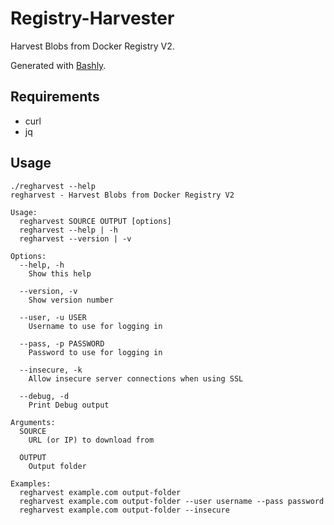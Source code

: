 # Registry-Harvester

Harvest Blobs from Docker Registry V2.

Generated with [Bashly](https://github.com/DannyBen/bashly).

## Requirements

- curl
- jq

## Usage

```
./regharvest --help
regharvest - Harvest Blobs from Docker Registry V2

Usage:
  regharvest SOURCE OUTPUT [options]
  regharvest --help | -h
  regharvest --version | -v

Options:
  --help, -h
    Show this help

  --version, -v
    Show version number

  --user, -u USER
    Username to use for logging in

  --pass, -p PASSWORD
    Password to use for logging in

  --insecure, -k
    Allow insecure server connections when using SSL

  --debug, -d
    Print Debug output

Arguments:
  SOURCE
    URL (or IP) to download from

  OUTPUT
    Output folder

Examples:
  regharvest example.com output-folder
  regharvest example.com output-folder --user username --pass password
  regharvest example.com output-folder --insecure
```
